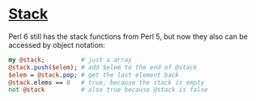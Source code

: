 [1]: http://rosettacode.org/wiki/Stack

# [Stack][1]

Perl 6 still has the stack functions from Perl 5, but now they also can be accessed by object notation:

```perl
my @stack;          # just a array
@stack.push($elem); # add $elem to the end of @stack
$elem = @stack.pop; # get the last element back
@stack.elems == 0   # true, because the stack is empty
not @stack          # also true because @stack is false
```